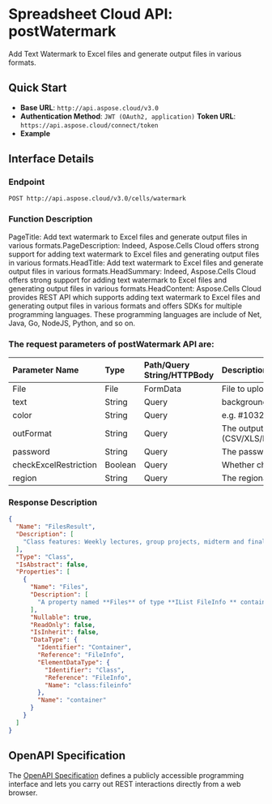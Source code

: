 # **Spreadsheet Cloud API: postWatermark**

Add Text Watermark to Excel files and generate output files in various formats. 


## **Quick Start**

- **Base URL**: `http://api.aspose.cloud/v3.0`
- **Authentication Method**: `JWT (OAuth2, application)`  **Token URL**: `https://api.aspose.cloud/connect/token`
- **Example** 

## **Interface Details**

### **Endpoint** 

```
POST http://api.aspose.cloud/v3.0/cells/watermark
```
### **Function Description**
PageTitle: Add text watermark to Excel files and generate output files in various formats.PageDescription: Indeed, Aspose.Cells Cloud offers strong support for adding text watermark to Excel files and generating output files in various formats.HeadTitle: Add text watermark to Excel files and generate output files in various formats.HeadSummary: Indeed, Aspose.Cells Cloud offers strong support for adding text watermark to Excel files and generating output files in various formats.HeadContent: Aspose.Cells Cloud provides REST API which supports adding text watermark to Excel files and generating output files in various formats and offers SDKs for multiple programming languages. These programming languages are include of Net, Java, Go, NodeJS, Python, and so on.

### The request parameters of **postWatermark** API are: 

| Parameter Name | Type | Path/Query String/HTTPBody | Description | 
| :- | :- | :- |:- | 
|File|File|FormData|File to upload|
|text|String|Query|background text.|
|color|String|Query|e.g. #1032ff|
|outFormat|String|Query|The output data file format.(CSV/XLS/HTML/MHTML/ODS/PDF/XML/TXT/TIFF/XLSB/XLSM/XLSX/XLTM/XLTX/XPS/PNG/JPG/JPEG/GIF/EMF/BMP/MD[Markdown]/Numbers)|
|password|String|Query|The password needed to open an Excel file.|
|checkExcelRestriction|Boolean|Query|Whether check restriction of excel file when user modify cells related objects.|
|region|String|Query|The regional settings for workbook.|

### **Response Description**
```json
{
  "Name": "FilesResult",
  "Description": [
    "Class features: Weekly lectures, group projects, midterm and final exams, and participation in class discussions."
  ],
  "Type": "Class",
  "IsAbstract": false,
  "Properties": [
    {
      "Name": "Files",
      "Description": [
        "A property named **Files** of type **IList FileInfo ** containing a collection of file information objects."
      ],
      "Nullable": true,
      "ReadOnly": false,
      "IsInherit": false,
      "DataType": {
        "Identifier": "Container",
        "Reference": "FileInfo",
        "ElementDataType": {
          "Identifier": "Class",
          "Reference": "FileInfo",
          "Name": "class:fileinfo"
        },
        "Name": "container"
      }
    }
  ]
}
```


## OpenAPI Specification

The [OpenAPI Specification](https://reference.aspose.cloud/cells/#/LightCellsController/PostWatermark) defines a publicly accessible programming interface and lets you carry out REST interactions directly from a web browser.
